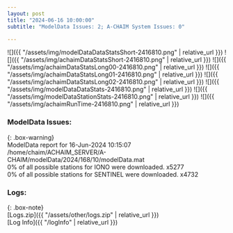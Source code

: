 ```yaml
---
layout: post
title: "2024-06-16 10:00:00"
subtitle: "ModelData Issues: 2; A-CHAIM System Issues: 0"

---
```


![]({{ "/assets/img/modelDataDataStatsShort-2416810.png" | relative_url }})
![]({{ "/assets/img/achaimDataStatsShort-2416810.png" | relative_url }})
![]({{ "/assets/img/achaimDataStatsLong00-2416810.png" | relative_url }})
![]({{ "/assets/img/achaimDataStatsLong01-2416810.png" | relative_url }})
![]({{ "/assets/img/achaimDataStatsLong02-2416810.png" | relative_url }})
![]({{ "/assets/img/modelDataDataStats-2416810.png" | relative_url }})
![]({{ "/assets/img/modelDataStationStats-2416810.png" | relative_url }})
![]({{ "/assets/img/achaimRunTime-2416810.png" | relative_url }})


### ModelData Issues:  
  
{: .box-warning}  
 ModelData report for 16-Jun-2024 10:15:07   
 /home/chaim/ACHAIM_SERVER/A-CHAIM/modelData/2024/168/10/modelData.mat   
 0% of all possible stations for IONO were downloaded. x5277   
 0% of all possible stations for SENTINEL were downloaded. x4732   
  


### Logs:  
  
{: .box-note}  
[Logs.zip]({{ "/assets/other/logs.zip" | relative_url }})  
[Log Info]({{ "/logInfo" | relative_url }})  
